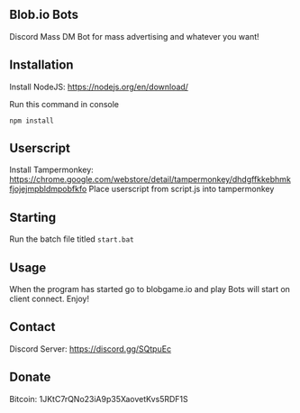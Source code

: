 ## Blob.io Bots

Discord Mass DM Bot for mass advertising and whatever you want!

## Installation

Install NodeJS: https://nodejs.org/en/download/

Run this command in console

```
npm install
```

## Userscript

Install Tampermonkey: https://chrome.google.com/webstore/detail/tampermonkey/dhdgffkkebhmkfjojejmpbldmpobfkfo
Place userscript from script.js into tampermonkey

## Starting

Run the batch file titled `start.bat`

## Usage

When the program has started go to blobgame.io and play
Bots will start on client connect.
Enjoy!

## Contact

Discord Server: https://discord.gg/SQtpuEc

## Donate

Bitcoin: 1JKtC7rQNo23iA9p35XaovetKvs5RDF1S

